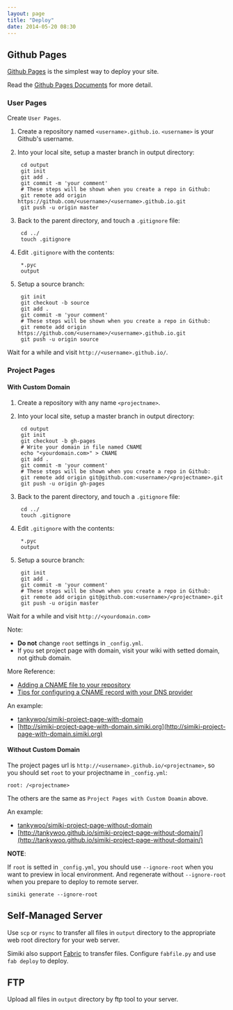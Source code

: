 ```yaml
---
layout: page
title: "Deploy"
date: 2014-05-20 08:30
---
```


## Github Pages ##

[Github Pages](https://pages.github.com/) is the simplest way to deploy your site.

Read the [Github Pages Documents](https://help.github.com/articles/user-organization-and-project-pages) for more detail.

### User Pages ###

Create `User Pages`.

1. Create a repository named `<username>.github.io`. `<username>` is your Github's username.

2. Into your local site, setup a master branch in output directory:

        cd output
        git init
        git add .
        git commit -m 'your comment'
        # These steps will be shown when you create a repo in Github:
        git remote add origin https://github.com/<username>/<username>.github.io.git
        git push -u origin master

3. Back to the parent directory, and touch a `.gitignore` file:

        cd ../
        touch .gitignore

4. Edit `.gitignore` with the contents:

        *.pyc
        output

5. Setup a source branch:

        git init
        git checkout -b source
        git add .
        git commit -m 'your comment'
        # These steps will be shown when you create a repo in Github:
        git remote add origin https://github.com/<username>/<username>.github.io.git
        git push -u origin source

Wait for a while and visit `http://<username>.github.io/`.

### Project Pages ###

#### With Custom Domain ####

1. Create a repository with any name `<projectname>`.

2. Into your local site, setup a master branch in output directory:

        cd output
        git init
        git checkout -b gh-pages
        # Write your domain in file named CNAME
        echo "<yourdomain.com>" > CNAME
        git add .
        git commit -m 'your comment'
        # These steps will be shown when you create a repo in Github:
        git remote add origin git@github.com:<username>/<projectname>.git
        git push -u origin gh-pages

3. Back to the parent directory, and touch a `.gitignore` file:

        cd ../
        touch .gitignore

4. Edit `.gitignore` with the contents:

        *.pyc
        output

5. Setup a source branch:

        git init
        git add .
        git commit -m 'your comment'
        # These steps will be shown when you create a repo in Github:
        git remote add origin git@github.com:<username>/<projectname>.git
        git push -u origin master

Wait for a while and visit `http://<yourdomain.com>`

Note:

* **Do not** change `root` settings in `_config.yml`.
* If you set project page with domain, visit your wiki with setted domain, not github domain.

More Reference:

* [Adding a CNAME file to your repository](https://help.github.com/articles/adding-a-cname-file-to-your-repository)
* [Tips for configuring a CNAME record with your DNS provider](https://help.github.com/articles/tips-for-configuring-a-cname-record-with-your-dns-provider)

An example:

* [tankywoo/simiki-project-page-with-domain](https://github.com/tankywoo/simiki-project-page-with-domain)
* [http://simiki-project-page-with-domain.simiki.org](http://simiki-project-page-with-domain.simiki.org)

#### Without Custom Domain ####

The project pages url is `http://<username>.github.io/<projectname>`, so you should set `root` to your projectname in `_config.yml`:

    root: /<projectname>

The others are the same as `Project Pages with Custom Doamin` above.

An example:

* [tankywoo/simiki-project-page-without-domain](https://github.com/tankywoo/simiki-project-page-without-domain)
* [http://tankywoo.github.io/simiki-project-page-without-domain/](http://tankywoo.github.io/simiki-project-page-without-domain/)

**NOTE**:

If `root` is setted in `_config.yml`, you should use `--ignore-root` when you want to preview in local environment. And regenerate without `--ignore-root` when you prepare to deploy to remote server.

    simiki generate --ignore-root

## Self-Managed Server ##

Use `scp` or `rsync` to transfer all files in `output` directory to the appropriate web root directory for your web server.

Simiki also support [Fabric](http://www.fabfile.org/) to transfer files. Configure `fabfile.py` and use `fab deploy` to deploy.

## FTP ##

Upload all files in `output` directory by ftp tool to your server.
